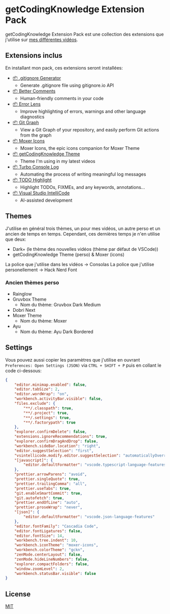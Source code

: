 # getCodingKnowledge Extension Pack

getCodingKnowledge Extension Pack est une collection des extensions que j'utilise sur [mes différentes vidéos](https://www.youtube.com/c/getcodingknowledge).

## Extensions inclus

En installant mon pack, ces extensions seront installées:

- [📦 .gitignore Generator](https://marketplace.visualstudio.com/items?itemName=piotrpalarz.vscode-gitignore-generator)
  - Generate .gitignore file using gitignore.io API
- [📦 Better Comments](https://marketplace.visualstudio.com/items?itemName=aaron-bond.better-comments)
  - Human-friendly comments in your code
- [📦 Error Lens](https://marketplace.visualstudio.com/items?itemName=usernamehw.errorlens)
  - Improve highlighting of errors, warnings and other language diagnostics
- [📦 Git Graph](https://marketplace.visualstudio.com/items?itemName=mhutchie.git-graph)
  - View a Git Graph of your repository, and easily perform Git actions from the graph
- [📦 Moxer Icons](https://marketplace.visualstudio.com/items?itemName=Equinusocio.moxer-icons)
  - Moxer Icons, the epic icons companion for Moxer Theme
- [📦 getCodingKnowledge Theme](https://marketplace.visualstudio.com/items?itemName=noxaled.gck-theme)
  - Theme I'm using in my latest videos
- [📦 Turbo Console Log](https://marketplace.visualstudio.com/items?itemName=ChakrounAnas.turbo-console-log)
	- Automating the process of writing meaningful log messages
- [📦 TODO Highlight](https://marketplace.visualstudio.com/items?itemName=wayou.vscode-todo-highlight)
	- Highlight TODOs, FIXMEs, and any keywords, annotations...
- [📦 Visual Studio IntelliCode](https://marketplace.visualstudio.com/items?itemName=VisualStudioExptTeam.vscodeintellicode)
  - AI-assisted development

## Themes

J'utilise en général trois thèmes, un pour mes vidéos, un autre perso et un ancien de temps en temps. Cependant, ces dernières temps je n'en utilise que deux:

- Dark+ (le thème des nouvelles vidéos (thème par défaut de VSCode))
- getCodingKnowledge Theme (perso) & Moxer (icons)

La police que j'utilise dans les vidéos -> Consolas
La police que j'utilise personellement -> Hack Nerd Font

### Ancien thèmes perso

- Rainglow 
- Gruvbox Theme
  - Nom du thème: Gruvbox Dark Medium
- Dobri Next 
- Moxer Theme
  - Nom du thème: Moxer
- Ayu
  - Nom du thème: Ayu Dark Bordered

## Settings

Vous pouvez aussi copier les paramètres que j'utilise en ouvrant `Preferences: Open Settings (JSON)` via `CTRL + SHIFT + P` puis en collant le code ci-dessous:

```json
{
	"editor.minimap.enabled": false,
	"editor.tabSize": 2,
	"editor.wordWrap": "on",
	"workbench.activityBar.visible": false,
	"files.exclude": {
		"**/.classpath": true,
		"**/.project": true,
		"**/.settings": true,
		"**/.factorypath": true
	},
	"explorer.confirmDelete": false,
	"extensions.ignoreRecommendations": true,
	"explorer.confirmDragAndDrop": false,
	"workbench.sideBar.location": "right",
	"editor.suggestSelection": "first",
	"vsintellicode.modify.editor.suggestSelection": "automaticallyOverrodeDefaultValue",
	"[javascript]": {
		"editor.defaultFormatter": "vscode.typescript-language-features"
	},
	"prettier.arrowParens": "avoid",
	"prettier.singleQuote": true,
	"prettier.trailingComma": "all",
	"prettier.useTabs": true,
	"git.enableSmartCommit": true,
	"git.autofetch": true,
	"prettier.endOfLine": "auto",
	"prettier.proseWrap": "never",
	"[json]": {
		"editor.defaultFormatter": "vscode.json-language-features"
	},
	"editor.fontFamily": "Cascadia Code",
	"editor.fontLigatures": false,
	"editor.fontSize": 14,
	"workbench.tree.indent": 10,
	"workbench.iconTheme": "moxer-icons",
	"workbench.colorTheme": "gckn",
	"zenMode.centerLayout": false,
	"zenMode.hideLineNumbers": false,
	"explorer.compactFolders": false,
	"window.zoomLevel": 2,
	"workbench.statusBar.visible": false
}
```

## License

[MIT](https://github.com/noxaled/gckn-pack/blob/master/LICENSE.txt)